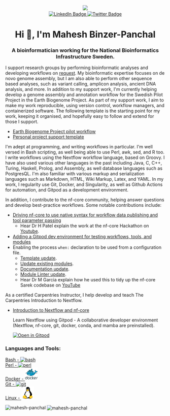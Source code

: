 <div id="header" align="center">
  <img src="https://media.giphy.com/media/qgQUggAC3Pfv687qPC/giphy.gif" width="100"/>
</div>
<div id="badges" align="center">
  <a href="https://www.linkedin.com/in/mahesh-binzer-panchal-79a726a2/" target="blank">
    <img src="https://img.shields.io/badge/LinkedIn-blue?style=for-the-badge&logo=linkedin&logoColor=white" alt="LinkedIn Badge"/>
  </a>
  <a href="https://twitter.com/arcane_mahesh" target="blank">
    <img src="https://img.shields.io/twitter/follow/arcane_mahesh?logo=twitter&style=for-the-badge" alt="Twitter Badge"/>
  </a>
</div>

<h1 align="center">Hi 👋, I'm Mahesh Binzer-Panchal</h1>
<h3 align="center">A bioinformatician working for the National Bioinformatics Infrastructure Sweden.</h3>

I support research groups by performing bioinformatic analyses and developing workflows on [request](https://nbis.se/support/support.html). 
My bioinformatic expertise focuses on de novo genome assembly, but I am also able to perform other sequence based analyses, such as variant 
calling, amplicon analysis, ancient DNA analysis, and more. In addition to my support work, I'm currently helping develop a genome assembly 
and annotation workflow for the Swedish Pilot Project in the Earth Biogenome Project. As part of my support work, I aim to make my work 
reproducible, using version control, workflow managers, and containerized software. The following template is the starting point for my work, 
keeping it organised, and hopefully easy to follow and extend for those I support.

- [Earth Biogenome Project pilot workflow](https://github.com/NBISweden/Earth-Biogenome-Project-pilot)
- [Personal project support template](https://github.com/mahesh-panchal/NBIS_project_template)

I'm adept at programming, and writing workflows in particular. I'm well versed in Bash scripting, as well being able to use Perl, awk, sed, 
and R too. I write workflows using the Nextflow workflow language, based on Groovy. I have also used various other languages in the past 
including Java, C, C++, Turing, Haskell, Prolog, and Assembly, as well database languages such as PostgresQL. I'm also familiar with various 
markup and serialization languages such as Markdown, HTML, Wiki Markup, Latex, and YAML. In my work, I regularity use Git, Docker, and Singularity, 
as well as Github Actions for automation, and Gitpod as a development environment.

In addition, I contribute to the nf-core community, helping answer questions and develop best-practice workflows. Some notable contributions
include:

- [Driving nf-core to use native syntax for workflow data publishing and tool parameter passing](https://github.com/nf-core/rnaseq/pull/701)
  - Hear Dr H Patel explain the work at the nf-core Hackathon on [Youtube](https://www.youtube.com/watch?v=Lo2jXn8tHU0).
- [Adding a Gitpod dev environment for testing workflows, tools, and modules](https://github.com/nf-core/tools/pull/1384)
- Enabling the process `when:` declaration to be used from a configuration file.
  - [Template update](https://github.com/nf-core/tools/pull/1393).
  - [Update existing modules](https://github.com/nf-core/modules/pull/1261).
  - [Documentation update](https://github.com/nf-core/nf-co.re/pull/1012).
  - [Module Linter update](https://github.com/nf-core/tools/pull/1397).
  - Hear Dr M Garcia explain how he used this to tidy up the nf-core Sarek codebase on [YouTube](https://www.youtube.com/watch?v=17NqUsh73BU) 

As a certified Carpentries Instructor, I help develop and teach The Carpentries Introduction to Nextflow.

- [Introduction to Nextflow and nf-core](https://github.com/carpentries-incubator/workflows-nextflow)
  
  Learn Nextflow using Gitpod - A collaborative developer environment (Nextflow, nf-core, git, docker, conda, and mamba are preinstalled).
  
  [![Open in Gitpod](https://gitpod.io/button/open-in-gitpod.svg)](https://gitpod.io/#https://github.com/carpentries-incubator/workflows-nextflow) 

<h3 align="left">Languages and Tools:</h3>
<p align="left"> 
<a href="https://www.gnu.org/software/bash/" target="_blank" rel="noreferrer">Bash - <img src="https://www.vectorlogo.zone/logos/gnu_bash/gnu_bash-icon.svg" alt="bash" width="40" height="40"/> </a> </br>
<a href="https://www.perl.org/" target="_blank" rel="noreferrer">Perl - <img src="https://api.iconify.design/logos-perl.svg" alt="perl" width="40" height="40"/> </a> </br>
<a href="https://www.docker.com/" target="_blank" rel="noreferrer">Docker - <img src="https://raw.githubusercontent.com/devicons/devicon/master/icons/docker/docker-original-wordmark.svg" alt="docker" width="40" height="40"/> </a> </br>
<a href="https://git-scm.com/" target="_blank" rel="noreferrer">Git - <img src="https://www.vectorlogo.zone/logos/git-scm/git-scm-icon.svg" alt="git" width="40" height="40"/> </a> </br>
<a href="https://www.linux.org/" target="_blank" rel="noreferrer">Linux - <img src="https://raw.githubusercontent.com/devicons/devicon/master/icons/linux/linux-original.svg" alt="linux" width="40" height="40"/> </a> </br>
</p>

<p><img align="left" src="https://github-readme-stats.vercel.app/api/top-langs?username=mahesh-panchal&show_icons=true&locale=en&layout=compact" alt="mahesh-panchal" /></p>

<p>&nbsp;<img align="center" src="https://github-readme-stats.vercel.app/api?username=mahesh-panchal&show_icons=true&locale=en" alt="mahesh-panchal" /></p>
